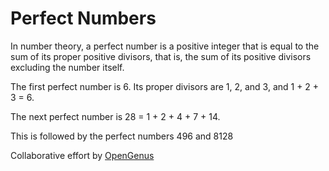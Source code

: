 # Perfect Numbers

In number theory, a perfect number is a positive integer that is equal to the sum of its proper positive divisors, that is, the sum of its positive divisors excluding the number itself.

The first perfect number is 6. Its proper divisors are 1, 2, and 3, and 1 + 2 + 3 = 6. 

The next perfect number is 28 = 1 + 2 + 4 + 7 + 14.

This is followed by the perfect numbers 496 and 8128

Collaborative effort by [OpenGenus](https://github.com/OpenGenus)
